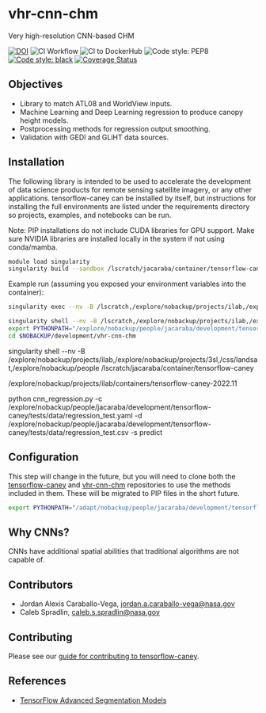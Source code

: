 # vhr-cnn-chm

Very high-resolution CNN-based CHM



[![DOI](https://zenodo.org/badge/486569079.svg)](https://zenodo.org/badge/latestdoi/486569079)
![CI Workflow](https://github.com/nasa-nccs-hpda/vhr-cnn-chm/actions/workflows/ci.yml/badge.svg)
![CI to DockerHub ](https://github.com/nasa-nccs-hpda/vhr-cnn-chm/actions/workflows/dockerhub.yml/badge.svg)
![Code style: PEP8](https://github.com/nasa-nccs-hpda/vhr-cnn-chm/actions/workflows/lint.yml/badge.svg)
[![Code style: black](https://img.shields.io/badge/code%20style-black-000000.svg)](https://github.com/psf/black)
[![Coverage Status](https://coveralls.io/repos/github/nasa-nccs-hpda/vhr-cnn-chm/badge.svg?branch=main)](https://coveralls.io/github/nasa-nccs-hpda/vhr-cnn-chm?branch=main)

## Objectives

- Library to match ATL08 and WorldView inputs.
- Machine Learning and Deep Learning regression to produce canopy height models.
- Postprocessing methods for regression output smoothing.
- Validation with GEDI and GLiHT data sources.

## Installation

The following library is intended to be used to accelerate the development of data science products
for remote sensing satellite imagery, or any other applications. tensorflow-caney can be installed
by itself, but instructions for installing the full environments are listed under the requirements
directory so projects, examples, and notebooks can be run.

Note: PIP installations do not include CUDA libraries for GPU support. Make sure NVIDIA libraries
are installed locally in the system if not using conda/mamba.

```bash
module load singularity
singularity build --sandbox /lscratch/jacaraba/container/tensorflow-caney docker://nasanccs/tensorflow-caney:latest
```

Example run (assuming you exposed your environment variables into the container):

```bash
singularity exec --nv -B /lscratch,/explore/nobackup/projects/ilab,/explore/nobackup/projects/3sl,/explore/nobackup/people /explore/nobackup/projects/ilab/containers/tensorflow-caney-22.11 python /explore/nobackup/people/jacaraba/development/vhr-cnn-chm/projects/chm/scripts/preprocess.py -c /explore/nobackup/people/jacaraba/development/vhr-cnn-chm/projects/chm/configs/tanana/cnn_tanana_v1.yaml 
```

```bash
singularity shell --nv -B /lscratch,/explore/nobackup/projects/ilab,/explore/nobackup/projects/3sl,/explore/nobackup/people /lscratch/jacaraba/container/tensorflow-caney
export PYTHONPATH="/explore/nobackup/people/jacaraba/development/tensorflow-caney:/explore/nobackup/people/jacaraba/development/vhr-cnn-chm"
cd $NOBACKUP/development/vhr-cnn-chm
```





singularity shell --nv -B /explore/nobackup/projects/ilab,/explore/nobackup/projects/3sl,/css/landsat,/explore/nobackup/people /lscratch/jacaraba/container/tensorflow-caney


/explore/nobackup/projects/ilab/containers/tensorflow-caney-2022.11

python cnn_regression.py -c /explore/nobackup/people/jacaraba/development/tensorflow-caney/tests/data/regression_test.yaml -d /explore/nobackup/people/jacaraba/development/tensorflow-caney/tests/data/regression_test.csv -s predict

## Configuration

This step will change in the future, but you will need to clone both the [tensorflow-caney](https://github.com/nasa-nccs-hpda/tensorflow-caney) and [vhr-cnn-chm](https://github.com/nasa-nccs-hpda/vhr-cnn-chm) repositories to use the methods included in them. These will be migrated to PIP files in the short future.

```bash
export PYTHONPATH="/adapt/nobackup/people/jacaraba/development/tensorflow-caney:/adapt/nobackup/people/jacaraba/development/vhr-cnn-chm"
```

## Why CNNs?

CNNs have additional spatial abilities that traditional algorithms are not capable of.

## Contributors

- Jordan Alexis Caraballo-Vega, jordan.a.caraballo-vega@nasa.gov
- Caleb Spradlin, caleb.s.spradlin@nasa.gov

## Contributing

Please see our [guide for contributing to tensorflow-caney](CONTRIBUTING.md).

## References

- [TensorFlow Advanced Segmentation Models](https://github.com/JanMarcelKezmann/TensorFlow-Advanced-Segmentation-Models)
